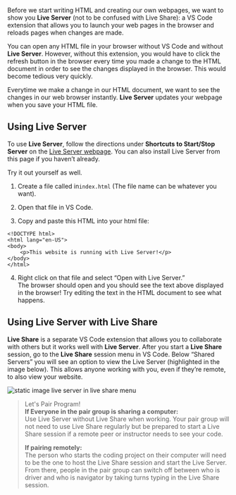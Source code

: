  Before we start writing HTML and creating our own webpages, we want to show you **Live Server** (not to be confused with Live Share): a VS Code extension that allows you to launch your web pages in the browser and reloads pages when changes are made.


You can open any HTML file in your browser without VS Code and without **Live Server**. However, without this extension, you would have to click the refresh button in the browser every time you made a change to the HTML document in order to see the changes displayed in the browser. This would become tedious very quickly. 


Everytime we make a change in our HTML document, we want to see the changes in our web browser instantly. **Live Server** updates your webpage when you save your HTML file.


## 	Using Live Server

To use **Live Server**, follow the directions under **Shortcuts to Start/Stop Server** on the [Live Server webpage](https://marketplace.visualstudio.com/items?itemName=ritwickdey.LiveServer). You can also install Live Server from this page if you haven’t already.

Try it out yourself as well. 

1. Create a file called in`index.html` (The file name can be whatever you want). 

2. Open that file in VS Code.

3. Copy and paste this HTML into your html file:

```
<!DOCTYPE html>
<html lang="en-US">
<body>
	<p>This website is running with Live Server!</p>
</body>
</html>	
```

4. Right click on that file and select “Open with Live Server.”  
The browser should open and you should see the text above displayed in the browser! Try editing the text in the HTML document to see what happens.


## Using Live Server with Live Share

**Live Share** is a separate VS Code extension that allows you to collaborate with others but it works well with **Live Server**. After you start a **Live Share** session, go to the **Live Share** session menu in VS Code. Below “Shared Servers” you will see an option to view the Live Server (highlighted in the image below). This allows anyone working with you, even if they’re remote, to also view your website.

![static image live server in live share menu](https://i.imgur.com/qoTC6aX.png)


>Let's Pair Program!  
> **If Everyone in the pair group is sharing a computer:**  
Use Live Server without Live Share when working. Your pair group will not need to use Live Share regularly but be prepared to start a Live Share session if a remote peer or instructor needs to see your code.
>
> **If pairing remotely:**   
The person who starts the coding project on their computer will need to be the one to host the Live Share session and start the Live Server. From there, people in the pair group can switch off between who is driver and who is navigator by taking turns typing in the Live Share session.
